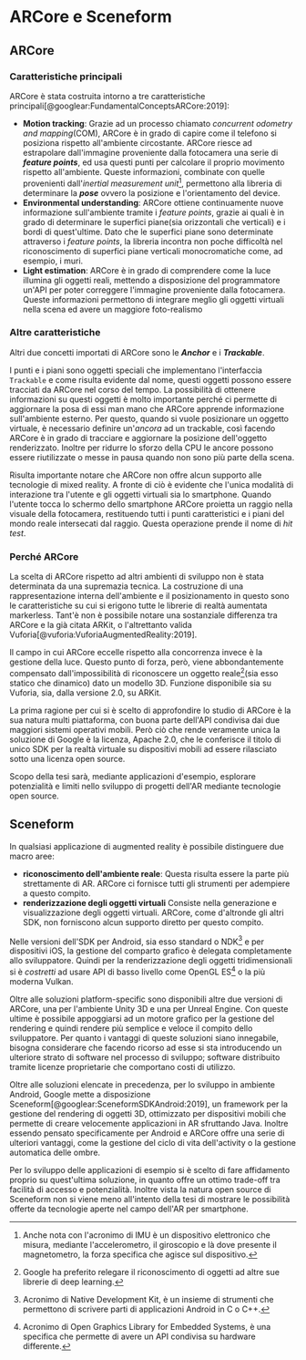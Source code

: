 # ARCore e Sceneform

## ARCore 

### Caratteristiche principali

ARCore è stata costruita intorno a tre caratteristiche principali[@googlear:FundamentalConceptsARCore:2019]:

- **Motion tracking**:
  Grazie ad un processo chiamato *concurrent odometry and mapping*(COM), ARCore è in grado di capire come il telefono si posiziona rispetto all'ambiente circostante.
  ARCore riesce ad estrapolare dall'immagine proveniente dalla fotocamera una serie di ***feature points***, ed usa questi punti per calcolare il proprio movimento rispetto all'ambiente.
  Queste informazioni, combinate con quelle provenienti dall'*inertial measurement unit*[^imu], permettono alla libreria di determinare la ***pose*** ovvero la posizione e l'orientamento del device.
- **Environmental understanding**:
  ARCore ottiene continuamente nuove informazione sull'ambiente tramite i *feature points*, grazie ai quali è in grado di determinare le superfici piane(sia orizzontali che verticali) e i bordi di quest'ultime.
  Dato che le superfici piane sono determinate attraverso i *feature points*, la libreria incontra non poche difficoltà nel riconoscimento di superfici piane verticali monocromatiche come, ad esempio, i muri.
- **Light estimation**:
  ARCore è in grado di comprendere come la luce illumina gli oggetti reali, mettendo a disposizione del programmatore un'API per poter correggere l'immagine proveniente dalla fotocamera.
  Queste informazioni permettono di integrare meglio gli oggetti virtuali nella scena ed avere un maggiore foto-realismo
  
### Altre caratteristiche

Altri due concetti importati di ARCore sono le ***Anchor*** e i ***Trackable***.


I punti e i piani sono oggetti speciali che implementano l'interfaccia `Trackable` e come risulta evidente dal nome, questi oggetti possono essere tracciati da ARCore nel corso del tempo.
La possibilità di ottenere informazioni su questi oggetti è molto importante perché ci permette di aggiornare la posa di essi man mano che ARCore apprende informazione sull'ambiente esterno. 
Per questo, quando si vuole posizionare un oggetto virtuale, è necessario definire un'*ancora* ad un trackable, così facendo ARCore è in grado di tracciare e aggiornare la posizione dell'oggetto renderizzato.
Inoltre per ridurre lo sforzo della CPU le ancore possono essere riutilizzate o messe in pausa quando non sono più parte della scena.
  
Risulta importante notare che ARCore non offre alcun supporto alle tecnologie di mixed reality.
A fronte di ciò è evidente che l'unica modalità di interazione tra l'utente e gli oggetti virtuali sia lo smartphone.
Quando l'utente tocca lo schermo dello smartphone ARCore proietta un raggio nella visuale della fotocamera, restituendo tutti i punti caratteristici e i piani del mondo reale intersecati dal raggio.
Questa operazione prende il nome di *hit test*.

### Perché ARCore

La scelta di ARCore rispetto ad altri ambienti di sviluppo non è stata determinata da una supremazia tecnica.
La costruzione di una rappresentazione interna dell'ambiente e il posizionamento in questo sono le caratteristiche su cui si erigono tutte le librerie di realtà aumentata markerless.
Tant'è non è possibile notare una sostanziale differenza tra ARCore e la già citata ARKit, o l'altrettanto valida Vuforia[@vuforia:VuforiaAugmentedReality:2019].

Il campo in cui ARCore eccelle rispetto alla concorrenza invece è la gestione della luce.
Questo punto di forza, però, viene abbondantemente compensato dall'impossibilità di riconoscere un oggetto reale[^image-recognition](sia esso statico che dinamico) dato un modello 3D.
Funzione disponibile sia su Vuforia, sia, dalla versione 2.0, su ARKit.

La prima ragione per cui si è scelto di approfondire lo studio di ARCore è la sua natura multi piattaforma, con buona parte dell'API condivisa dai due maggiori sistemi operativi mobili.
Però ciò che rende veramente unica la soluzione di Google è la licenza, Apache 2.0, che le conferisce il titolo di unico SDK per la realtà virtuale su dispositivi mobili ad essere rilasciato sotto una licenza open source.

Scopo della tesi sarà, mediante applicazioni d'esempio, esplorare potenzialità e limiti nello sviluppo di progetti dell'AR mediante tecnologie open source.

## Sceneform

In qualsiasi applicazione di augmented reality è possibile distinguere due macro aree:

- **riconoscimento dell'ambiente reale**:
  Questa risulta essere la parte più strettamente di AR.
  ARCore ci fornisce tutti gli strumenti per adempiere a questo compito.
- **renderizzazione degli oggetti virtuali**
  Consiste nella generazione e visualizzazione degli oggetti virtuali.
  ARCore, come d'altronde gli altri SDK, non forniscono alcun supporto diretto per questo compito.

Nelle versioni dell'SDK per Android, sia esso standard o NDK[^ndk] e per dispositivi iOS, la gestione del comparto grafico è delegata completamente allo sviluppatore.
Quindi per la renderizzazione degli oggetti tridimensionali si è *costretti* ad usare API di basso livello come OpenGL ES[^opengl] o la più moderna Vulkan.

Oltre alle soluzioni platform-specific sono disponibili altre due versioni di ARCore, una per l'ambiente Unity 3D e una per Unreal Engine.
Con queste ultime è possibile appoggiarsi ad un motore grafico per la gestione del rendering e quindi rendere più semplice e veloce il compito dello sviluppatore.
Per quanto i vantaggi di queste soluzioni siano innegabile, bisogna considerare che facendo ricorso ad esse si sta introducendo un ulteriore strato di software nel processo di sviluppo;
software distribuito tramite licenze proprietarie che comportano costi di utilizzo.

Oltre alle soluzioni elencate in precedenza, per lo sviluppo in ambiente Android, Google mette a disposizione Sceneform[@googlear:SceneformSDKAndroid:2019], un framework per la gestione del rendering di oggetti 3D, ottimizzato per dispositivi mobili che permette di creare velocemente applicazioni in AR sfruttando Java.
Inoltre essendo pensato specificamente per Android e ARCore offre una serie di ulteriori vantaggi, come la gestione del ciclo di vita dell'activity o la gestione automatica delle ombre.

Per lo sviluppo delle applicazioni di esempio si è scelto di fare affidamento proprio su quest'ultima  soluzione, in quanto offre un ottimo trade-off tra facilità di accesso e potenzialità.
Inoltre vista la natura open source di Sceneform non si viene meno all'intento della tesi di mostrare le possibilità offerte da tecnologie aperte nel campo dell'AR per smartphone.

[^image-recognition]: Google ha preferito relegare il riconoscimento di oggetti ad altre sue librerie  di deep learning.
[^imu]: Anche nota con l'acronimo di IMU è un dispositivo elettronico che misura, mediante l'accelerometro, il giroscopio e là dove presente il magnetometro, la forza specifica che agisce sul dispositivo.
[^ndk]: Acronimo di Native Development Kit, è un insieme di strumenti che permettono di scrivere parti di applicazioni Android in C o C++.
[^opengl]: Acronimo di Open Graphics Library for Embedded Systems, è una specifica che permette di avere un API condivisa su hardware differente.
